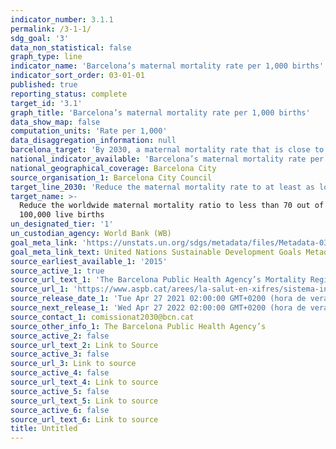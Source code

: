 ```yaml
---
indicator_number: 3.1.1
permalink: /3-1-1/
sdg_goal: '3'
data_non_statistical: false
graph_type: line
indicator_name: 'Barcelona’s maternal mortality rate per 1,000 births'
indicator_sort_order: 03-01-01
published: true
reporting_status: complete
target_id: '3.1'
graph_title: 'Barcelona’s maternal mortality rate per 1,000 births'
data_show_map: false
computation_units: 'Rate per 1,000'
data_disaggregation_information: null
barcelona_target: 'By 2030, a maternal mortality rate that is close to zero'
national_indicator_available: 'Barcelona’s maternal mortality rate per 1,000 births'
national_geographical_coverage: Barcelona City
source_organisation_1: Barcelona City Council
target_line_2030: 'Reduce the maternal mortality rate to at least as low as 0.1 per 1,000 births'
target_name: >-
  Reduce the worldwide maternal mortality ratio to less than 70 out of every
  100,000 live births
un_designated_tier: '1'
un_custodian_agency: World Bank (WB)
goal_meta_link: 'https://unstats.un.org/sdgs/metadata/files/Metadata-03-01-01.pdf'
goal_meta_link_text: United Nations Sustainable Development Goals Metadata (pdf 894kB )
source_earliest_available_1: '2015'
source_active_1: true
source_url_text_1: 'The Barcelona Public Health Agency’s Mortality Registry '
source_url_1: 'https://www.aspb.cat/arees/la-salut-en-xifres/sistema-informacio-mortalitat/'
source_release_date_1: 'Tue Apr 27 2021 02:00:00 GMT+0200 (hora de verano de Europa central)'
source_next_release_1: 'Wed Apr 27 2022 02:00:00 GMT+0200 (hora de verano de Europa central)'
source_contact_1: comissionat2030@bcn.cat
source_other_info_1: The Barcelona Public Health Agency’s
source_active_2: false
source_url_text_2: Link to Source
source_active_3: false
source_url_3: Link to source
source_active_4: false
source_url_text_4: Link to source
source_active_5: false
source_url_text_5: Link to source
source_active_6: false
source_url_text_6: Link to source
title: Untitled
---
```

